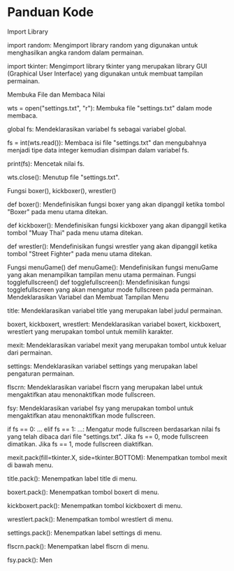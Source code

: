 # Panduan Kode

Import Library

import random: Mengimport library random yang digunakan untuk menghasilkan angka random dalam permainan.

import tkinter: Mengimport library tkinter yang merupakan library GUI (Graphical User Interface) yang digunakan untuk membuat tampilan permainan.

Membuka File dan Membaca Nilai

wts = open("settings.txt", "r"): Membuka file "settings.txt" dalam mode membaca.

global fs: Mendeklarasikan variabel fs sebagai variabel global.

fs = int(wts.read()): Membaca isi file "settings.txt" dan mengubahnya menjadi tipe data integer kemudian disimpan dalam variabel fs.

print(fs): Mencetak nilai fs.

wts.close(): Menutup file "settings.txt".

Fungsi boxer(), kickboxer(), wrestler()

def boxer(): Mendefinisikan fungsi boxer yang akan dipanggil ketika tombol "Boxer" pada menu utama ditekan.

def kickboxer(): Mendefinisikan fungsi kickboxer yang akan dipanggil ketika tombol "Muay Thai" pada menu utama ditekan.

def wrestler(): Mendefinisikan fungsi wrestler yang akan dipanggil ketika tombol "Street Fighter" pada menu utama ditekan.

Fungsi menuGame()
def menuGame(): Mendefinisikan fungsi menuGame yang akan menampilkan tampilan menu utama permainan.
Fungsi togglefullscreen()
def togglefullscreen(): Mendefinisikan fungsi togglefullscreen yang akan mengatur mode fullscreen pada permainan.
Mendeklarasikan Variabel dan Membuat Tampilan Menu

title: Mendeklarasikan variabel title yang merupakan label judul permainan.

boxert, kickboxert, wrestlert: Mendeklarasikan variabel boxert, kickboxert, wrestlert yang merupakan tombol untuk memilih karakter.

mexit: Mendeklarasikan variabel mexit yang merupakan tombol untuk keluar dari permainan.

settings: Mendeklarasikan variabel settings yang merupakan label pengaturan permainan.

flscrn: Mendeklarasikan variabel flscrn yang merupakan label untuk mengaktifkan atau menonaktifkan mode fullscreen.

fsy: Mendeklarasikan variabel fsy yang merupakan tombol untuk mengaktifkan atau menonaktifkan mode fullscreen.

if fs == 0: ... elif fs == 1: ...: Mengatur mode fullscreen berdasarkan nilai fs yang telah dibaca dari file "settings.txt". Jika fs == 0, mode fullscreen dimatikan. Jika fs == 1, mode fullscreen diaktifkan.

mexit.pack(fill=tkinter.X, side=tkinter.BOTTOM): Menempatkan tombol mexit di bawah menu.

title.pack(): Menempatkan label title di menu.

boxert.pack(): Menempatkan tombol boxert di menu.

kickboxert.pack(): Menempatkan tombol kickboxert di menu.

wrestlert.pack(): Menempatkan tombol wrestlert di menu.

settings.pack(): Menempatkan label settings di menu.

flscrn.pack(): Menempatkan label flscrn di menu.

fsy.pack(): Men

